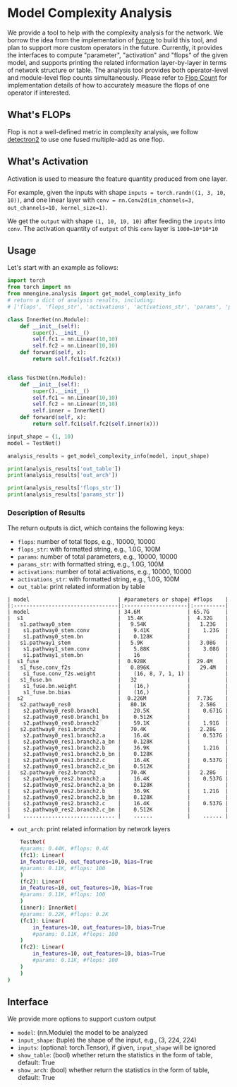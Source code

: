 # Model Complexity Analysis

We provide a tool to help with the complexity analysis for the network. We borrow the idea from the implementation of [fvcore](https://github.com/facebookresearch/fvcore) to build this tool, and plan to support more custom operators in the future. Currently, it provides the interfaces to compute "parameter", "activation" and "flops" of the given model, and supports printing the related information layer-by-layer in terms of network structure or table. The analysis tool provides both operator-level and module-level flop counts simultaneously. Please refer to [Flop Count](https://github.com/facebookresearch/fvcore/blob/main/docs/flop_count.md) for implementation details of how to accurately measure the flops of one operator if interested.

## What's FLOPs

Flop is not a well-defined metric in complexity analysis, we follow [detectron2](https://detectron2.readthedocs.io/en/latest/modules/fvcore.html#fvcore.nn.FlopCountAnalysis) to use one fused multiple-add as one flop.

## What's Activation

Activation is used to measure the feature quantity produced from one layer.

For example, given the inputs with shape `inputs = torch.randn((1, 3, 10, 10))`, and one linear layer with `conv = nn.Conv2d(in_channels=3, out_channels=10, kernel_size=1)`.

We get the `output` with shape `(1, 10, 10, 10)` after feeding the `inputs` into `conv`. The activation quantity of `output` of this `conv` layer is `1000=10*10*10`

## Usage

Let's start with an example as follows:

```python
import torch
from torch import nn
from mmengine.analysis import get_model_complexity_info
# return a dict of analysis results, including:
# ['flops', 'flops_str', 'activations', 'activations_str', 'params', 'params_str', 'out_table', 'out_arch']

class InnerNet(nn.Module):
    def __init__(self):
        super().__init__()
        self.fc1 = nn.Linear(10,10)
        self.fc2 = nn.Linear(10,10)
    def forward(self, x):
        return self.fc1(self.fc2(x))


class TestNet(nn.Module):
    def __init__(self):
        super().__init__()
        self.fc1 = nn.Linear(10,10)
        self.fc2 = nn.Linear(10,10)
        self.inner = InnerNet()
    def forward(self, x):
        return self.fc1(self.fc2(self.inner(x)))

input_shape = (1, 10)
model = TestNet()

analysis_results = get_model_complexity_info(model, input_shape)

print(analysis_results['out_table'])
print(analysis_results['out_arch'])

print(analysis_results['flops_str'])
print(analysis_results['params_str'])
```

### Description of Results

The return outputs is dict, which contains the following keys:

- `flops`: number of total flops, e.g., 10000, 10000
- `flops_str`: with formatted string, e.g., 1.0G, 100M
- `params`: number of total parameters, e.g., 10000, 10000
- `params_str`: with formatted string, e.g., 1.0G, 100M
- `activations`: number of total activations, e.g., 10000, 10000
- `activations_str`: with formatted string, e.g., 1.0G, 100M
- `out_table`: print related information by table

```
| model                            | #parameters or shape| #flops    |
|:---------------------------------|:--------------------|:----------|
| model                            | 34.6M               | 65.7G     |
|  s1                              |  15.4K              |  4.32G    |
|   s1.pathway0_stem               |   9.54K             |   1.23G   |
|    s1.pathway0_stem.conv         |    9.41K            |    1.23G  |
|    s1.pathway0_stem.bn           |    0.128K           |           |
|   s1.pathway1_stem               |   5.9K              |   3.08G   |
|    s1.pathway1_stem.conv         |    5.88K            |    3.08G  |
|    s1.pathway1_stem.bn           |    16               |           |
|  s1_fuse                         |  0.928K             |  29.4M    |
|   s1_fuse.conv_f2s               |   0.896K            |   29.4M   |
|    s1_fuse.conv_f2s.weight       |    (16, 8, 7, 1, 1) |           |
|   s1_fuse.bn                     |   32                |           |
|    s1_fuse.bn.weight             |    (16,)            |           |
|    s1_fuse.bn.bias               |    (16,)            |           |
|  s2                              |  0.226M             |  7.73G    |
|   s2.pathway0_res0               |   80.1K             |   2.58G   |
|    s2.pathway0_res0.branch1      |    20.5K            |    0.671G |
|    s2.pathway0_res0.branch1_bn   |    0.512K           |           |
|    s2.pathway0_res0.branch2      |    59.1K            |    1.91G  |
|   s2.pathway0_res1.branch2       |   70.4K             |   2.28G   |
|    s2.pathway0_res1.branch2.a    |    16.4K            |    0.537G |
|    s2.pathway0_res1.branch2.a_bn |    0.128K           |           |
|    s2.pathway0_res1.branch2.b    |    36.9K            |    1.21G  |
|    s2.pathway0_res1.branch2.b_bn |    0.128K           |           |
|    s2.pathway0_res1.branch2.c    |    16.4K            |    0.537G |
|    s2.pathway0_res1.branch2.c_bn |    0.512K           |           |
|   s2.pathway0_res2.branch2       |   70.4K             |   2.28G   |
|    s2.pathway0_res2.branch2.a    |    16.4K            |    0.537G |
|    s2.pathway0_res2.branch2.a_bn |    0.128K           |           |
|    s2.pathway0_res2.branch2.b    |    36.9K            |    1.21G  |
|    s2.pathway0_res2.branch2.b_bn |    0.128K           |           |
|    s2.pathway0_res2.branch2.c    |    16.4K            |    0.537G |
|    s2.pathway0_res2.branch2.c_bn |    0.512K           |           |
|    ............................. |    ......           |    ...... |
```

- `out_arch`:  print related information by network layers

```bash
    TestNet(
    #params: 0.44K, #flops: 0.4K
    (fc1): Linear(
    in_features=10, out_features=10, bias=True
    #params: 0.11K, #flops: 100
    )
    (fc2): Linear(
    in_features=10, out_features=10, bias=True
    #params: 0.11K, #flops: 100
    )
    (inner): InnerNet(
    #params: 0.22K, #flops: 0.2K
    (fc1): Linear(
        in_features=10, out_features=10, bias=True
        #params: 0.11K, #flops: 100
    )
    (fc2): Linear(
        in_features=10, out_features=10, bias=True
        #params: 0.11K, #flops: 100
    )
    )
)
```

## Interface

We provide more options to support custom output

- `model`: (nn.Module) the model to be analyzed
- `input_shape`: (tuple) the shape of the input, e.g., (3, 224, 224)
- `inputs`: (optional: torch.Tensor), if given, `input_shape` will be ignored
- `show_table`: (bool) whether return the statistics in the form of table, default: True
- `show_arch`: (bool) whether return the statistics in the form of table,  default: True
